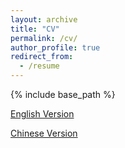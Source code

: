 ```yaml
---
layout: archive
title: "CV"
permalink: /cv/
author_profile: true
redirect_from:
  - /resume
---
```


{% include base_path %}

[English Version](/files/Resume_E.pdf)

[Chinese Version](/files/Resume_C.pdf)

